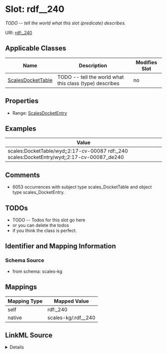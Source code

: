 

# Slot: rdf__240


_TODO -- tell the world what this slot (predicate) describes._





URI: [rdf:_240](http://www.w3.org/1999/02/22-rdf-syntax-ns#_240)



<!-- no inheritance hierarchy -->





## Applicable Classes

| Name | Description | Modifies Slot |
| --- | --- | --- |
| [ScalesDocketTable](../classes/ScalesDocketTable.md) | TODO -- tell the world what this class (type) describes |  no  |







## Properties

* Range: [ScalesDocketEntry](../classes/ScalesDocketEntry.md)






## Examples

| Value |
| --- |
| scales:DocketTable/wyd;;2:17-cv-00087 rdf:_240 scales:DocketEntry/wyd;;2:17-cv-00087_de240 |

## Comments

* 6053 occurrences with subject type scales_DocketTable and object type scales_DocketEntry.

## TODOs

* TODO -- Todos for this slot go here
* or you can delete the todos
* if you think the class is perfect.

## Identifier and Mapping Information







### Schema Source


* from schema: scales-kg




## Mappings

| Mapping Type | Mapped Value |
| ---  | ---  |
| self | rdf:_240 |
| native | scales-kg/:rdf__240 |




## LinkML Source

<details>
```yaml
name: rdf__240
description: TODO -- tell the world what this slot (predicate) describes.
todos:
- TODO -- Todos for this slot go here
- or you can delete the todos
- if you think the class is perfect.
comments:
- 6053 occurrences with subject type scales_DocketTable and object type scales_DocketEntry.
examples:
- value: scales:DocketTable/wyd;;2:17-cv-00087 rdf:_240 scales:DocketEntry/wyd;;2:17-cv-00087_de240
from_schema: scales-kg
rank: 1000
slot_uri: rdf:_240
alias: rdf__240
domain_of:
- scales_DocketTable
range: scales_DocketEntry

```
</details>